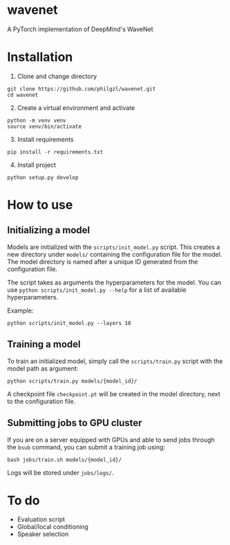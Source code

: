 # wavenet
A PyTorch implementation of DeepMind's WaveNet

# Installation

1. Clone and change directory
```
git clone https://github.com/philgzl/wavenet.git
cd wavenet
```

2. Create a virtual environment and activate
```
python -m venv venv
source venv/bin/activate
```

3. Install requirements
```
pip install -r requirements.txt
```

4. Install project
```
python setup.py develop
```

# How to use

## Initializing a model

Models are initialized with the `scripts/init_model.py` script.
This creates a new directory under `models/` containing the configuration file for the model.
The model directory is named after a unique ID generated from the configuration file.

The script takes as arguments the hyperparameters for the model.
You can use `python scripts/init_model.py --help` for a list of available hyperparameters.

Example:
```
python scripts/init_model.py --layers 10
```

## Training a model

To train an initialized model, simply call the `scripts/train.py` script with the model path as argument:
```
python scripts/train.py models/{model_id}/
```
A checkpoint file `checkpoint.pt` will be created in the model directory, next to the configuration file.

## Submitting jobs to GPU cluster

If you are on a server equipped with GPUs and able to send jobs through the `bsub` command, you can submit a training job using:
```
bash jobs/train.sh models/{model_id}/
```
Logs will be stored under `jobs/logs/`.

# To do
* Evaluation script
* Global/local conditioning
* Speaker selection
